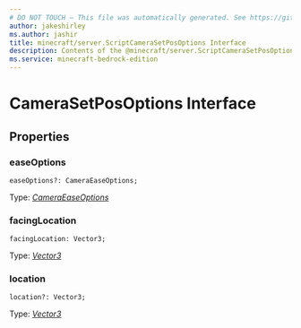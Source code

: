 ```yaml
---
# DO NOT TOUCH — This file was automatically generated. See https://github.com/mojang/minecraftapidocsgenerator to modify descriptions, examples, etc.
author: jakeshirley
ms.author: jashir
title: minecraft/server.ScriptCameraSetPosOptions Interface
description: Contents of the @minecraft/server.ScriptCameraSetPosOptions class.
ms.service: minecraft-bedrock-edition
---
```

# CameraSetPosOptions Interface

## Properties

### **easeOptions**
`easeOptions?: CameraEaseOptions;`

Type: [*CameraEaseOptions*](CameraEaseOptions.md)

### **facingLocation**
`facingLocation: Vector3;`

Type: [*Vector3*](Vector3.md)

### **location**
`location?: Vector3;`

Type: [*Vector3*](Vector3.md)
